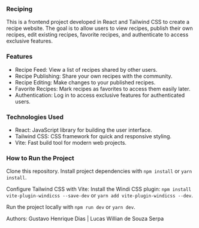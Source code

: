 ### Reciping
This is a frontend project developed in React and Tailwind CSS to create a recipe website. The goal is to allow users to view recipes, publish their own recipes, edit existing recipes, favorite recipes, and authenticate to access exclusive features.

### Features
- Recipe Feed: View a list of recipes shared by other users.
- Recipe Publishing: Share your own recipes with the community.
- Recipe Editing: Make changes to your published recipes.
- Favorite Recipes: Mark recipes as favorites to access them easily later.
- Authentication: Log in to access exclusive features for authenticated users.

### Technologies Used
- React: JavaScript library for building the user interface.
- Tailwind CSS: CSS framework for quick and responsive styling.
- Vite: Fast build tool for modern web projects.

### How to Run the Project
Clone this repository.
Install project dependencies with ``npm install`` or ``yarn install``.

Configure Tailwind CSS with Vite:
Install the Windi CSS plugin: ``npm install vite-plugin-windicss --save-dev`` or ``yarn add vite-plugin-windicss --dev``.

Run the project locally with ``npm run dev`` or ``yarn dev``.


Authors: Gustavo Henrique Dias | Lucas Willian de Souza Serpa
